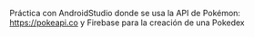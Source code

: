 Práctica con AndroidStudio donde se usa la API de Pokémon: https://pokeapi.co y Firebase para la creación de una Pokedex
